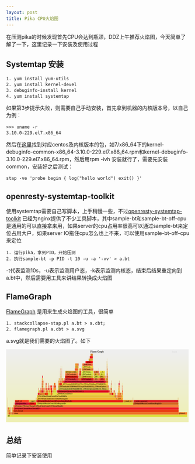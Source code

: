 ```yaml
---
layout: post
title: Pika CPU火焰图
---
```


在压测pika的时候发现首先CPU会达到瓶颈，DDZ上午推荐火焰图，今天简单了解了一下，这里记录一下安装及使用过程

## Systemtap 安装

```
1. yum install yum-utils
2. yum install kernel-devel
3. debuginfo-install kernel
4. yum install systemtap
```

如果第3步提示失败，则需要自己手动安装，首先拿到机器的内核版本号，以自己为例：

```
>>> uname -r
3.10.0-229.el7.x86_64
```

然后在[这里](http://debuginfo.centos.org)找到对应centos及内核版本的包，如7/x86\_64下的kernel-debuginfo-common-x86_64-3.10.0-229.el7.x86\_64.rpm和kernel-debuginfo-3.10.0-229.el7.x86\_64.rpm，然后用rpm -ivh 安装就行了，需要先安装common，安装好之后测试：

```
stap -ve 'probe begin { log("hello world") exit() }'
```



## **openresty-systemtap-toolkit**

使用systemtap需要自己写脚本，上手稍慢一些，不过[openresty-systemtap-toolkit](https://github.com/openresty/openresty-systemtap-toolkit) 已经为nginx提供了不少工具脚本，其中sample-bt和sample-bt-off-cpu是通用的可以直接拿来用，如果server的cpu占用率很高可以通过sample-bt来定位占用大户，如果server IO拖住cpu怎么也上不来，可以使用sample-bt-off-cpu来定位

```
1. 运行pika，拿到PID，开始压测
2. 执行sample-bt -p PID -t 10 -u -a '-vv' > a.bt
```

-t代表监测10s，-u表示监测用户态，-k表示监测内核态，结束后结果重定向到a.bt中，然后需要用工具来讲结果转换成火焰图



## **FlameGraph**

[FlameGraph](https://github.com/brendangregg/FlameGraph) 是用来生成火焰图的工具，很简单

```
1. stackcollapse-stap.pl a.bt > a.cbt;
2. flamegraph.pl a.cbt > a.svg
```

a.svg就是我们需要的火焰图了。如下

<img src="/public/images/2016-12-21/fire.png" width="500px" />



## 总结

简单记录下安装使用

